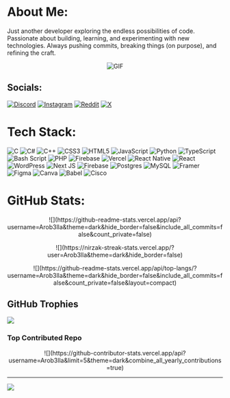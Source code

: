 #  About Me:
Just another developer exploring the endless possibilities of code. Passionate about building, learning, and experimenting with new technologies. Always pushing commits, breaking things (on purpose), and refining the craft.

<p align="center">
  <img src="https://i.pinimg.com/originals/75/ae/36/75ae36e317b6b207fe440d004667f34f.gif" alt="GIF">
</p>


##  Socials:
[![Discord](https://img.shields.io/badge/Discord-%237289DA.svg?logo=discord&logoColor=white)](https://discord.gg/arobella.) [![Instagram](https://img.shields.io/badge/Instagram-%23E4405F.svg?logo=Instagram&logoColor=white)](https://instagram.com/arob3lla) [![Reddit](https://img.shields.io/badge/Reddit-%23FF4500.svg?logo=Reddit&logoColor=white)](https://reddit.com/user/arob3lla) [![X](https://img.shields.io/badge/X-black.svg?logo=X&logoColor=white)](https://x.com/Arob3lla) 

#  Tech Stack:
![C](https://img.shields.io/badge/c-%2300599C.svg?style=flat&logo=c&logoColor=white) ![C#](https://img.shields.io/badge/c%23-%23239120.svg?style=flat&logo=csharp&logoColor=white) ![C++](https://img.shields.io/badge/c++-%2300599C.svg?style=flat&logo=c%2B%2B&logoColor=white) ![CSS3](https://img.shields.io/badge/css3-%231572B6.svg?style=flat&logo=css3&logoColor=white) ![HTML5](https://img.shields.io/badge/html5-%23E34F26.svg?style=flat&logo=html5&logoColor=white) ![JavaScript](https://img.shields.io/badge/javascript-%23323330.svg?style=flat&logo=javascript&logoColor=%23F7DF1E) ![Python](https://img.shields.io/badge/python-3670A0?style=flat&logo=python&logoColor=ffdd54) ![TypeScript](https://img.shields.io/badge/typescript-%23007ACC.svg?style=flat&logo=typescript&logoColor=white) ![Bash Script](https://img.shields.io/badge/bash_script-%23121011.svg?style=flat&logo=gnu-bash&logoColor=white) ![PHP](https://img.shields.io/badge/php-%23777BB4.svg?style=flat&logo=php&logoColor=white) ![Firebase](https://img.shields.io/badge/firebase-%23039BE5.svg?style=flat&logo=firebase) ![Vercel](https://img.shields.io/badge/vercel-%23000000.svg?style=flat&logo=vercel&logoColor=white) ![React Native](https://img.shields.io/badge/react_native-%2320232a.svg?style=flat&logo=react&logoColor=%2361DAFB) ![React](https://img.shields.io/badge/react-%2320232a.svg?style=flat&logo=react&logoColor=%2361DAFB) ![WordPress](https://img.shields.io/badge/WordPress-%23117AC9.svg?style=flat&logo=WordPress&logoColor=white) ![Next JS](https://img.shields.io/badge/Next-black?style=flat&logo=next.js&logoColor=white) ![Firebase](https://img.shields.io/badge/firebase-a08021?style=flat&logo=firebase&logoColor=ffcd34) ![Postgres](https://img.shields.io/badge/postgres-%23316192.svg?style=flat&logo=postgresql&logoColor=white) ![MySQL](https://img.shields.io/badge/mysql-4479A1.svg?style=flat&logo=mysql&logoColor=white) ![Framer](https://img.shields.io/badge/Framer-black?style=flat&logo=framer&logoColor=blue) ![Figma](https://img.shields.io/badge/figma-%23F24E1E.svg?style=flat&logo=figma&logoColor=white) ![Canva](https://img.shields.io/badge/Canva-%2300C4CC.svg?style=flat&logo=Canva&logoColor=white) ![Babel](https://img.shields.io/badge/Babel-F9DC3e?style=flat&logo=babel&logoColor=black) ![Cisco](https://img.shields.io/badge/cisco-%23049fd9.svg?style=flat&logo=cisco&logoColor=black)
#  GitHub Stats:
<p align="center">
![](https://github-readme-stats.vercel.app/api?username=Arob3lla&theme=dark&hide_border=false&include_all_commits=false&count_private=false)<br/>
</p>
<p align="center">
![](https://nirzak-streak-stats.vercel.app/?user=Arob3lla&theme=dark&hide_border=false)<br/>
</p>
<p align="center">
![](https://github-readme-stats.vercel.app/api/top-langs/?username=Arob3lla&theme=dark&hide_border=false&include_all_commits=false&count_private=false&layout=compact)
</p>

##  GitHub Trophies
![](https://github-profile-trophy.vercel.app/?username=Arob3lla&theme=radical&no-frame=false&no-bg=false&margin-w=4)

###  Top Contributed Repo
<p align="center">
![](https://github-contributor-stats.vercel.app/api?username=Arob3lla&limit=5&theme=dark&combine_all_yearly_contributions=true)
</p>

---
[![](https://visitcount.itsvg.in/api?id=Arob3lla&icon=0&color=0)](https://visitcount.itsvg.in)

<!-- Proudly created with GPRM ( https://gprm.itsvg.in ) -->
